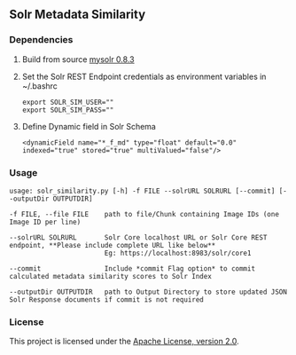 
## Solr Metadata Similarity

### Dependencies

1. Build from source [mysolr 0.8.3](https://github.com/RedTuna/mysolr)


2. Set the Solr REST Endpoint credentials as environment variables in ~/.bashrc

    ```
    export SOLR_SIM_USER=""
    export SOLR_SIM_PASS=""
    ```

3. Define Dynamic field in Solr Schema
    
    ```
    <dynamicField name="*_f_md" type="float" default="0.0" indexed="true" stored="true" multiValued="false"/>
    ```

### Usage

```
usage: solr_similarity.py [-h] -f FILE --solrURL SOLRURL [--commit] [--outputDir OUTPUTDIR]

-f FILE, --file FILE    path to file/Chunk containing Image IDs (one Image ID per line)

--solrURL SOLRURL       Solr Core localhost URL or Solr Core REST endpoint, **Please include complete URL like below**
                        Eg: https://localhost:8983/solr/core1
  
--commit                Include *commit Flag option* to commit calculated metadata similarity scores to Solr Index
  
--outputDir OUTPUTDIR   path to Output Directory to store updated JSON Solr Response documents if commit is not required

```




### License

This project is licensed under the [Apache License, version 2.0](http://www.apache.org/licenses/LICENSE-2.0).



